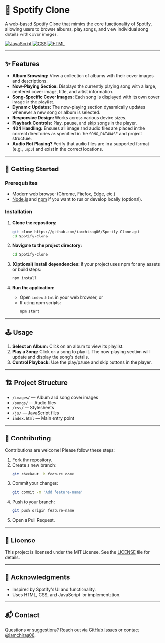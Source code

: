 # 🎵 Spotify Clone

A web-based Spotify Clone that mimics the core functionality of Spotify, allowing users to browse albums, play songs, and view individual song details with cover images.

[![JavaScript](https://img.shields.io/badge/JavaScript-50.8%25-yellow?logo=javascript)](https://developer.mozilla.org/docs/Web/JavaScript)
[![CSS](https://img.shields.io/badge/CSS-28.5%25-blue?logo=css3)](https://developer.mozilla.org/docs/Web/CSS)
[![HTML](https://img.shields.io/badge/HTML-20.7%25-orange?logo=html5)](https://developer.mozilla.org/docs/Web/HTML)

---

## ✨ Features

- **Album Browsing:** View a collection of albums with their cover images and descriptions.
- **Now-Playing Section:** Displays the currently playing song with a large, centered cover image, title, and artist information.
- **Song-Specific Cover Images:** Each song is displayed with its own cover image in the playlist.
- **Dynamic Updates:** The now-playing section dynamically updates whenever a new song or album is selected.
- **Responsive Design:** Works across various device sizes.
- **Playback Controls:** Play, pause, and skip songs in the player.
- **404 Handling:** Ensures all image and audio files are placed in the correct directories as specified in the `SONG_DATABASE` and project structure.
- **Audio Not Playing?** Verify that audio files are in a supported format (e.g., `.mp3`) and exist in the correct locations.

---

## 🚀 Getting Started

### Prerequisites

- Modern web browser (Chrome, Firefox, Edge, etc.)
- [Node.js](https://nodejs.org/) and [npm](https://www.npmjs.com/) if you want to run or develop locally (optional).

### Installation

1. **Clone the repository:**
    ```bash
    git clone https://github.com/iamchirag06/Spotify-Clone.git
    cd Spotify-Clone
    ```

2. **Navigate to the project directory:**
    ```bash
    cd Spotify-Clone
    ```

3. **(Optional) Install dependencies:**
    If your project uses npm for any assets or build steps:
    ```bash
    npm install
    ```

4. **Run the application:**
    - Open `index.html` in your web browser, or
    - If using npm scripts:
      ```bash
      npm start
      ```

---

## 🕹️ Usage

1. **Select an Album:** Click on an album to view its playlist.
2. **Play a Song:** Click on a song to play it. The now-playing section will update and display the song's details.
3. **Control Playback:** Use the play/pause and skip buttons in the player.

---

## 🏗️ Project Structure

- `/images/` — Album and song cover images
- `/songs/` — Audio files
- `/css/` — Stylesheets
- `/js/` — JavaScript files
- `index.html` — Main entry point

---

## 🤝 Contributing

Contributions are welcome! Please follow these steps:

1. Fork the repository.
2. Create a new branch:
    ```bash
    git checkout -b feature-name
    ```
3. Commit your changes:
    ```bash
    git commit -m "Add feature-name"
    ```
4. Push to your branch:
    ```bash
    git push origin feature-name
    ```
5. Open a Pull Request.

---

## 📄 License

This project is licensed under the MIT License. See the [LICENSE](LICENSE) file for details.

---

## 🙌 Acknowledgments

- Inspired by Spotify's UI and functionality.
- Uses HTML, CSS, and JavaScript for implementation.

---

## 📬 Contact

Questions or suggestions? Reach out via [GitHub Issues](https://github.com/iamchirag06/Spotify-Clone/issues) or contact [@iamchirag06](https://github.com/iamchirag06).
